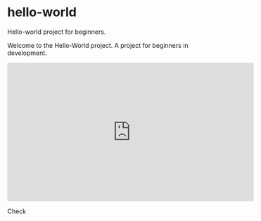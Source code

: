 # hello-world
Hello-world project for beginners.

Welcome to the Hello-World project. A project for beginners in development.

<iframe width="560" height="315" src="https://www.youtube.com/embed/LKxpwlKRQ2U" frameborder="0" allow="autoplay; encrypted-media" allowfullscreen></iframe>

Check
